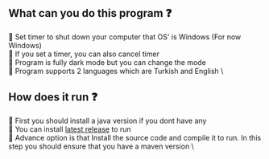 ## What can you do this program ❓
🔹 Set timer to shut down your computer that OS' is Windows (For now Windows) \
🔹 If you set a timer, you can also cancel timer \
🔹 Program is fully  dark mode but you can change the mode \
🔹 Program supports 2 languages which are Turkish and English \

## How does it run ❓
🔹 First you should install a java version if you dont have any \
🔹 You can install [latest release](https://github.com/lKhanl/shutdown-timer-gui/releases) to run \
🔹 Advance option is that Install the source code and compile it to run. In this step you should ensure that you have a maven version \
